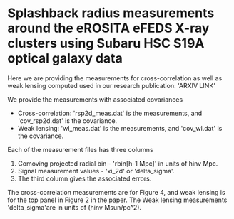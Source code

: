 # Splashback radius measurements around the eROSITA eFEDS X-ray clusters using Subaru HSC S19A optical galaxy data
Here we are providing the measurements for cross-correlation as well as weak lensing computed used in our research publication: 'ARXIV LINK'

We provide the measurements with associated covariances
- Cross-correlation: 'rsp2d_meas.dat' is the measurements, and 'cov_rsp2d.dat' is the covariance.
- Weak lensing: 'wl_meas.dat' is the measurements, and 'cov_wl.dat' is the covariance.

Each of the measurement files has three columns
1. Comoving projected radial bin - 'rbin[h-1 Mpc]' in units of hinv Mpc.
2. Signal measurement values - 'xi_2d' or 'delta_sigma'.
3. The third column gives the associated errors.

The cross-correlation measurements are for Figure 4, and weak lensing is for the top panel in Figure 2 in the paper. The Weak lensing measurements 'delta_sigma'are in units of (hinv Msun/pc^2).

